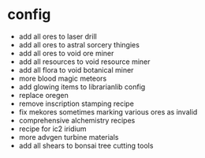 # config
* add all ores to laser drill
* add all ores to astral sorcery thingies
* add all ores to void ore miner
* add all resources to void resource miner
* add all flora to void botanical miner
* more blood magic meteors
* add glowing items to librarianlib config
* replace oregen
* remove inscription stamping recipe
* fix mekores sometimes marking various ores as invalid
* comprehensive alchemistry recipes
* recipe for ic2 iridium
* more advgen turbine materials
* add all shears to bonsai tree cutting tools